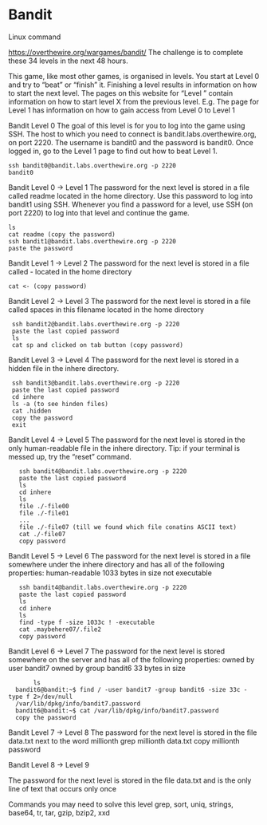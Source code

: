 # Bandit
Linux command

https://overthewire.org/wargames/bandit/
The challenge is to complete these 34 levels in the next 48 hours.

This game, like most other games, is organised in levels. You start at Level 0 and try to “beat” or “finish” it. Finishing a level results in information on how to start the next level. The pages on this website for “Level <X>” contain information on how to start level X from the previous level. E.g. The page for Level 1 has information on how to gain access from Level 0 to Level 1
  
  
Bandit Level 0
  The goal of this level is for you to log into the game using SSH. The host to which you need to connect is bandit.labs.overthewire.org, on port 2220. The username is bandit0 and   the password is bandit0. Once logged in, go to the Level 1 page to find out how to beat Level 1.
  
    ssh bandit0@bandit.labs.overthewire.org -p 2220
    bandit0
  
Bandit Level 0 → Level 1
  The password for the next level is stored in a file called readme located in the home directory. Use this password to log into bandit1 using SSH. Whenever you find a password     for a level, use SSH (on port 2220) to log into that level and continue the game.
  
    ls 
    cat readme (copy the password)
    ssh bandit1@bandit.labs.overthewire.org -p 2220
    paste the password
  
Bandit Level 1 → Level 2
  The password for the next level is stored in a file called - located in the home directory
  
    cat <- (copy password)
 
Bandit Level 2 → Level 3
     The password for the next level is stored in a file called spaces in this filename located in the home directory
           
     ssh bandit2@bandit.labs.overthewire.org -p 2220
     paste the last copied password
     ls
     cat sp and clicked on tab button (copy password)

 Bandit Level 3 → Level 4
      The password for the next level is stored in a hidden file in the inhere directory.
           
     ssh bandit3@bandit.labs.overthewire.org -p 2220
     paste the last copied password
     cd inhere
     ls -a (to see hinden files) 
     cat .hidden
     copy the password
     exit
       
 Bandit Level 4 → Level 5
     The password for the next level is stored in the only human-readable file in the inhere directory. Tip: if your terminal is messed up, try the “reset” command.
           
       ssh bandit4@bandit.labs.overthewire.org -p 2220
       paste the last copied password
       ls
       cd inhere
       ls
       file ./-file00
       file ./-file01
       ...
       file ./-file07 (till we found which file conatins ASCII text)
       cat ./-file07
       copy password
   
 Bandit Level 5 → Level 6
           The password for the next level is stored in a file somewhere under the inhere directory and has all of the following properties:
                  human-readable
                  1033 bytes in size
                  not executable
           
       ssh bandit4@bandit.labs.overthewire.org -p 2220
       paste the last copied password
       ls
       cd inhere
       ls
       find -type f -size 1033c ! -executable
       cat .maybehere07/.file2
       copy password
   
  Bandit Level 6 → Level 7
      The password for the next level is stored somewhere on the server and has all of the following properties:
          owned by user bandit7
          owned by group bandit6
          33 bytes in size
           
           ls
      bandit6@bandit:~$ find / -user bandit7 -group bandit6 -size 33c -type f 2>/dev/null
      /var/lib/dpkg/info/bandit7.password
      bandit6@bandit:~$ cat /var/lib/dpkg/info/bandit7.password
      copy the password
  
  
  Bandit Level 7 → Level 8
      The password for the next level is stored in the file data.txt next to the word millionth
      grep millionth data.txt
      copy millionth password
  
  Bandit Level 8 → Level 9
  
  
  The password for the next level is stored in the file data.txt and is the only line of text that occurs only once

  Commands you may need to solve this level
  grep, sort, uniq, strings, base64, tr, tar, gzip, bzip2, xxd
  
  
  
  
  
           
           
          
           
           
          
           
           
           
        
    
    
  


